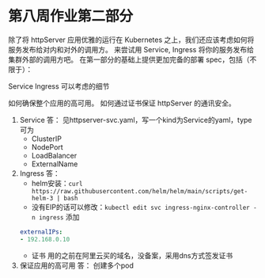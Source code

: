 # 第八周作业第二部分

除了将 httpServer 应用优雅的运行在 Kubernetes 之上，我们还应该考虑如何将服务发布给对内和对外的调用方。
来尝试用 Service, Ingress 将你的服务发布给集群外部的调用方吧。
在第一部分的基础上提供更加完备的部署 spec，包括（不限于）：

Service
Ingress
可以考虑的细节

如何确保整个应用的高可用。
如何通过证书保证 httpServer 的通讯安全。

1. Service
答：
    见httpserver-svc.yaml，写一个kind为Service的yaml，type可为
    - ClusterIP
    - NodePort
    - LoadBalancer
    - ExternalName
2. Ingress
答：
   - helm安装：`curl https://raw.githubusercontent.com/helm/helm/main/scripts/get-helm-3 | bash`
   - 没有EIP的话可以修改：`kubectl edit svc ingress-nginx-controller -n ingress`
     添加 
   ```yaml
   externalIPs: 
   - 192.168.0.10
   ```
   - 证书 
   用的之前在阿里云买的域名，没备案，采用dns方式签发证书
3. 保证应用的高可用
答：
   创建多个pod